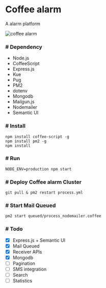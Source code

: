 # Coffee alarm

A alarm platform

![coffee alarm](https://cloud.githubusercontent.com/assets/141127/15178401/ed8fd254-17a7-11e6-9963-30b10309b798.png)

### # Dependency

- Node.js
- CoffeeScript
- Express.js
- Kue
- Pug
- PM2
- dotenv
- Mongodb
- Mailgun.js
- Nodemailer
- Semantic UI

### # Install
````shell
npm install coffee-script -g
npm install pm2 -g
npm install
````

### # Run
````shell
NODE_ENV=production npm start
````

### # Deploy Coffee alarm Cluster
````
git pull & pm2 restart process.yml
````

### # Start Mail Queued
````shell
pm2 start queued/process_nodemailer.coffee
````

### # Todo
- [x] Express.js + Semantic UI
- [x] Mail Queued
- [x] Receiver APIs
- [x] Mongodb
- [ ] Pagination
- [ ] SMS integration
- [ ] Search
- [ ] Statistics
